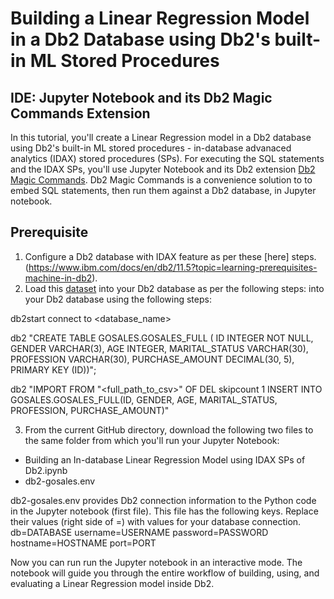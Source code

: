 # Building a Linear Regression Model in a Db2 Database using Db2's built-in ML Stored Procedures
## IDE: Jupyter Notebook and its Db2 Magic Commands Extension
In this tutorial, you'll create a Linear Regression model in a Db2 database using Db2's built-in ML stored procedures - in-database advanaced analytics (IDAX) stored procedures (SPs). For executing the SQL statements and the IDAX SPs, you'll use Jupyter Notebook and its Db2 extension [Db2 Magic Commands](https://ibm.github.io/db2-jupyter/). Db2 Magic Commands is a convenience solution to to embed SQL statements, then run them against a Db2 database, in Jupyter notebook.

## Prerequisite
1. Configure a Db2 database with IDAX feature as per these [here] steps.(https://www.ibm.com/docs/en/db2/11.5?topic=learning-prerequisites-machine-in-db2).
2. Load this [dataset](https://raw.githubusercontent.com/IBM/db2-samples/master/In_Db2_Machine_Learning/Building%20ML%20Models%20with%20Db2/Datasets/GoSalesSubSet/GoSalesSubSet.csv) into your Db2 database as per the following steps:
into your Db2 database using the following steps:


db2start
connect to <database_name>

db2 "CREATE TABLE GOSALES.GOSALES_FULL (
ID INTEGER NOT NULL,
GENDER VARCHAR(3),
AGE INTEGER,
MARITAL_STATUS VARCHAR(30),
PROFESSION VARCHAR(30),
PURCHASE_AMOUNT DECIMAL(30, 5),
PRIMARY KEY (ID))";

db2 "IMPORT FROM \"<full_path_to_csv>\" OF DEL skipcount 1 INSERT INTO GOSALES.GOSALES_FULL(ID, GENDER, AGE,
MARITAL_STATUS, PROFESSION, PURCHASE_AMOUNT)"

3. From the current GitHub directory, download the following two files to the same folder from which you'll run your Jupyter Notebook:
* Building an In-database Linear Regression Model using IDAX SPs of Db2.ipynb
* db2-gosales.env

db2-gosales.env provides Db2 connection information to the Python code in the Jupyter notebook (first file). This file has the following keys. Replace their values (right side of =) with values for your database connection.
db=DATABASE
username=USERNAME
password=PASSWORD
hostname=HOSTNAME
port=PORT

Now you can run run the Jupyter notebook in an interactive mode. The notebook will guide you through the entire workflow of building, using, and evaluating a Linear Regression model inside Db2. 
